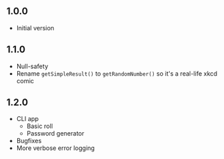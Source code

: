 ## 1.0.0

- Initial version

## 1.1.0

- Null-safety
- Rename `getSimpleResult()` to `getRandomNumber()` so it's a real-life xkcd comic

## 1.2.0

- CLI app
    - Basic roll
    - Password generator
- Bugfixes
- More verbose error logging
